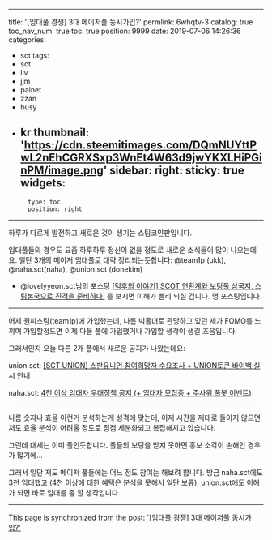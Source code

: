 
---
title: '[임대풀 경쟁] 3대 메이저풀 동시가입?'
permlink: 6whqtv-3
catalog: true
toc_nav_num: true
toc: true
position: 9999
date: 2019-07-06 14:26:36
categories:
- sct
tags:
- sct
- liv
- jjm
- palnet
- zzan
- busy
- kr
thumbnail: 'https://cdn.steemitimages.com/DQmNUYttPwL2nEhCGRXSxp3WnEt4W63d9jwYKXLHiPGinPM/image.png'
sidebar:
    right:
        sticky: true
widgets:
    -
        type: toc
        position: right
---


하루가 다르게 발전하고 새로운 것이 생기는 스팀코인판입니다.

임대풀들의 경우도 요즘 하루하루 정신이 없을 정도로 새로운 소식들이 많이 나오는데요. 일단 3개의 메이저 임대풀로 대략 정리되는듯합니다: @team1p (ukk), @naha.sct(naha), @union.sct (donekim)

* @lovelyyeon.sct님의 포스팅 [[덕후의 이야기] SCOT 연환계와 보팅풀 삼국지, 스팀본국으로 진격을 준비하다.](https://www.steemcoinpan.com/sct/@lovelyyeon.sct/scot) 를 보시면 이해가 빨리 되실 겁니다. 명 포스팅입니다.

---

어제 원피스팀(team1p)에 가입했는데, 나름 빅홀더로 관망하고 있던 제가 FOMO를 느끼며 가입할정도면 이제 다들 풀에 가입했거나 가입할 생각이 생길 즈음입니다. 

그래서인지 오늘 다른 2개 풀에서 새로운 공지가 나왔는데요:

union.sct: [[SCT UNION] 스판유니언 참여희망자 수요조사 + UNION토큰 바이백 실시 안내](https://www.steemcoinpan.com/sct/@donekim/5tseem-sct-union-union)

naha.sct: [4천 이상 임대자 우대정책 공지 (+ 임대자 모집중 + 주사위 풀봇 이벤트)](https://www.steemcoinpan.com/sct/@naha.sct/4)

---

나름 숫자나 효율 이런거 분석하는게 성격에 맞는데, 이제 시간을 제대로 들이지 않으면 저도 효율 분석이 어려울 정도로 점점 세분화되고 복잡해지고 있습니다.

그런데 대세는 이미 풀인듯합니다. 풀들의 보팅을 받지 못하면 홍보 소각이 손해인 경우가 많기에...

그래서 일단 저도 메이저 풀들에는 어느 정도 참여는 해보려 합니다. 방금 naha.sct에도 3천 임대했고 (4천 이상에 대한 혜택은 분석을 못해서 일단 보류), union.sct에도 이해가 되면 바로 임대를 좀 할 생각입니다.

- - -

This page is synchronized from the post: ['[임대풀 경쟁] 3대 메이저풀 동시가입?'](https://steemit.com/@glory7/6whqtv-3)
